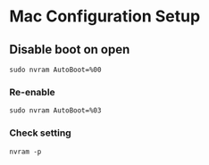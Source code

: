 # Mac Configuration Setup

## Disable boot on open
`sudo nvram AutoBoot=%00`

### Re-enable
`sudo nvram AutoBoot=%03`

### Check setting
`nvram -p`